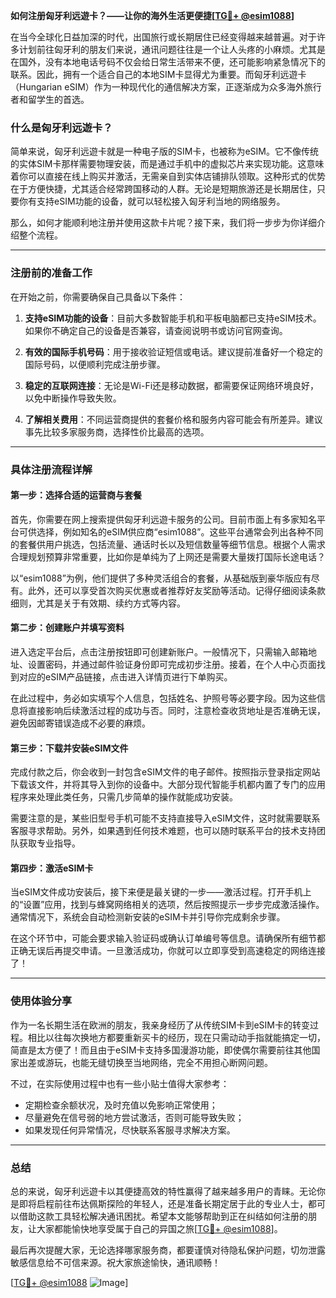 **如何注册匈牙利远遊卡？——让你的海外生活更便捷[[TG💪+ @esim1088](https://t.me/s/esim1088)]**

在当今全球化日益加深的时代，出国旅行或长期居住已经变得越来越普遍。对于许多计划前往匈牙利的朋友们来说，通讯问题往往是一个让人头疼的小麻烦。尤其是在国外，没有本地电话号码不仅会给日常生活带来不便，还可能影响紧急情况下的联系。因此，拥有一个适合自己的本地SIM卡显得尤为重要。而匈牙利远遊卡（Hungarian eSIM）作为一种现代化的通信解决方案，正逐渐成为众多海外旅行者和留学生的首选。

### 什么是匈牙利远遊卡？

简单来说，匈牙利远遊卡就是一种电子版的SIM卡，也被称为eSIM。它不像传统的实体SIM卡那样需要物理安装，而是通过手机中的虚拟芯片来实现功能。这意味着你可以直接在线上购买并激活，无需亲自到实体店铺排队领取。这种形式的优势在于方便快捷，尤其适合经常跨国移动的人群。无论是短期旅游还是长期居住，只要你有支持eSIM功能的设备，就可以轻松接入匈牙利当地的网络服务。

那么，如何才能顺利地注册并使用这款卡片呢？接下来，我们将一步步为你详细介绍整个流程。

---

### 注册前的准备工作

在开始之前，你需要确保自己具备以下条件：

1. **支持eSIM功能的设备**：目前大多数智能手机和平板电脑都已支持eSIM技术。如果你不确定自己的设备是否兼容，请查阅说明书或访问官网查询。
   
2. **有效的国际手机号码**：用于接收验证短信或电话。建议提前准备好一个稳定的国际号码，以便顺利完成注册步骤。

3. **稳定的互联网连接**：无论是Wi-Fi还是移动数据，都需要保证网络环境良好，以免中断操作导致失败。

4. **了解相关费用**：不同运营商提供的套餐价格和服务内容可能会有所差异。建议事先比较多家服务商，选择性价比最高的选项。

---

### 具体注册流程详解

#### 第一步：选择合适的运营商与套餐

首先，你需要在网上搜索提供匈牙利远遊卡服务的公司。目前市面上有多家知名平台可供选择，例如知名的eSIM供应商“esim1088”。这些平台通常会列出各种不同的套餐供用户挑选，包括流量、通话时长以及短信数量等细节信息。根据个人需求合理规划预算非常重要，比如你是单纯为了上网还是需要大量拨打国际长途电话？

以“esim1088”为例，他们提供了多种灵活组合的套餐，从基础版到豪华版应有尽有。此外，还可以享受首次购买优惠或者推荐好友奖励等活动。记得仔细阅读条款细则，尤其是关于有效期、续约方式等内容。

#### 第二步：创建账户并填写资料

进入选定平台后，点击注册按钮即可创建新账户。一般情况下，只需输入邮箱地址、设置密码，并通过邮件验证身份即可完成初步注册。接着，在个人中心页面找到对应的eSIM产品链接，点击进入详情页进行下单购买。

在此过程中，务必如实填写个人信息，包括姓名、护照号等必要字段。因为这些信息将直接影响后续激活过程的成功与否。同时，注意检查收货地址是否准确无误，避免因邮寄错误造成不必要的麻烦。

#### 第三步：下载并安装eSIM文件

完成付款之后，你会收到一封包含eSIM文件的电子邮件。按照指示登录指定网站下载该文件，并将其导入到你的设备中。大部分现代智能手机都内置了专门的应用程序来处理此类任务，只需几步简单的操作就能成功安装。

需要注意的是，某些旧型号手机可能不支持直接导入eSIM文件，这时就需要联系客服寻求帮助。另外，如果遇到任何技术难题，也可以随时联系平台的技术支持团队获取专业指导。

#### 第四步：激活eSIM卡

当eSIM文件成功安装后，接下来便是最关键的一步——激活过程。打开手机上的“设置”应用，找到与蜂窝网络相关的选项，然后按照提示一步步完成激活操作。通常情况下，系统会自动检测新安装的eSIM卡并引导你完成剩余步骤。

在这个环节中，可能会要求输入验证码或确认订单编号等信息。请确保所有细节都正确无误后再提交申请。一旦激活成功，你就可以立即享受到高速稳定的网络连接了！

---

### 使用体验分享

作为一名长期生活在欧洲的朋友，我亲身经历了从传统SIM卡到eSIM卡的转变过程。相比以往每次换地方都要重新买卡的经历，现在只需动动手指就能搞定一切，简直是太方便了！而且由于eSIM卡支持多国漫游功能，即使偶尔需要前往其他国家出差或游玩，也能无缝切换至当地网络，完全不用担心断网问题。

不过，在实际使用过程中也有一些小贴士值得大家参考：
- 定期检查余额状况，及时充值以免影响正常使用；
- 尽量避免在信号弱的地方尝试激活，否则可能导致失败；
- 如果发现任何异常情况，尽快联系客服寻求解决方案。

---

### 总结

总的来说，匈牙利远遊卡以其便捷高效的特性赢得了越来越多用户的青睐。无论你是即将启程前往布达佩斯探险的年轻人，还是准备长期定居于此的专业人士，都可以借助这款工具轻松解决通讯困扰。希望本文能够帮助到正在纠结如何注册的朋友，让大家都能愉快地享受属于自己的异国之旅[[TG💪+ @esim1088](https://t.me/s/esim1088)]。

最后再次提醒大家，无论选择哪家服务商，都要谨慎对待隐私保护问题，切勿泄露敏感信息给不可信来源。祝大家旅途愉快，通讯顺畅！

[[TG💪+ @esim1088](https://t.me/s/esim1088) ![Image](https://i.postimg.cc/4NQfJmqS/Snipaste-2025-05-13-00-14-12.png)]